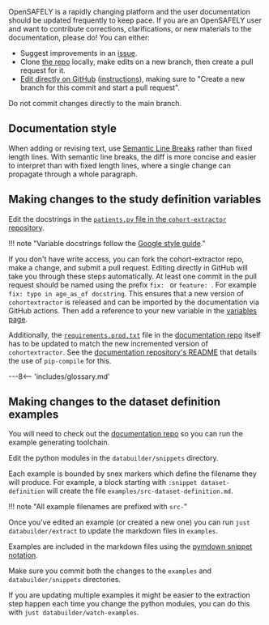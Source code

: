 OpenSAFELY is a rapidly changing platform and the user documentation should be updated frequently to keep pace.
If you are an OpenSAFELY user and want to contribute corrections, clarifications, or new materials to the documentation, please do!
You can either:

* Suggest improvements in an [issue](https://github.com/opensafely/documentation/issues).
* Clone [the repo](https://github.com/opensafely/documentation) locally, make edits on a new branch, then create a pull request for it.
* [Edit directly on GitHub](https://github.com/opensafely/documentation/tree/main/docs) ([instructions](https://docs.github.com/en/github/managing-files-in-a-repository/editing-files-in-your-repository)), making sure to "Create a new branch for this commit and start a pull request".

Do not commit changes directly to the main branch.

## Documentation style

When adding or revising text, use [Semantic Line Breaks](https://sembr.org/) rather than fixed length lines.
With semantic line breaks, the diff is more concise and easier to interpret than with fixed length lines,
where a single change can propagate through a whole paragraph.

## Making changes to the study definition variables

Edit the docstrings in the [`patients.py` file in the `cohort-extractor` repository](https://github.com/opensafely-core/cohort-extractor/blob/master/cohortextractor/patients.py).

!!! note "Variable docstrings follow the [Google style guide](https://google.github.io/styleguide/pyguide.html#383-functions-and-methods)."

If you don't have write access, you can fork the cohort-extractor repo, make a change, and submit a pull request.
Editing directly in GitHub will take you through these steps automatically.
At least one commit in the pull request should be named using the prefix `fix: ` or `feature: `. For example `fix: typo in age_as_of docstring`. 
This ensures that a new version of `cohortextractor` is released and can be imported by the documentation via GitHub actions.
Then add a reference to your new variable in the [variables page](study-def-variables.md).

Additionally, the
[`requirements.prod.txt`](https://github.com/opensafely/documentation/blob/main/requirements.prod.txt)
file in the [documentation
repo](https://github.com/opensafely/documentation) itself has to be
updated to match the new incremented version of `cohortextractor`. See
the [documentation repository's
README](https://github.com/opensafely/documentation#building-locally-and-testing)
that details the use of `pip-compile` for this.

---8<-- 'includes/glossary.md'

## Making changes to the dataset definition examples
You will need to check out the [documentation repo](https://github.com/opensafely/documentation) so you can run the example generating toolchain.

Edit the python modules in the `databuilder/snippets` directory.

Each example is bounded by snex markers which define the filename they will produce.
For example, a block starting with `:snippet dataset-definition` will create the file `examples/src-dataset-definition.md`.

!!! note "All example filenames are prefixed with `src-`"

Once you've edited an example (or created a new one) you can run `just databuilder/extract` to update the markdown files in `examples`.

Examples are included in the markdown files using the [pymdown snippet notation](https://facelessuser.github.io/pymdown-extensions/extensions/snippets/#snippets-notation).

Make sure you commit both the changes to the `examples` and `databuilder/snippets` directories.

If you are updating multiple examples it might be easier to the extraction step happen each time you change the python modules, you can do this with `just databuilder/watch-examples`.
